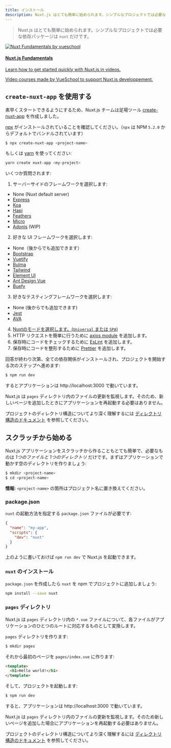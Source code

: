 ```yaml
---
title: インストール
description: Nuxt.js はとても簡単に始められます。シンプルなプロジェクトでは必要な依存パッケージは `nuxt` だけです。
---
```


> Nuxt.js はとても簡単に始められます。シンプルなプロジェクトでは必要な依存パッケージは `nuxt` だけです。

<div>
  <a href="https://vueschool.io/courses/nuxtjs-fundamentals/?friend=nuxt" target="_blank" class="Promote">
    <img src="/nuxt-fundamentals.png" srcset="/nuxt-fundamentals-2x.png 2x" alt="Nuxt Fundamentals by vueschool"/>
    <div class="Promote__Content">
      <h4 class="Promote__Content__Title">Nuxt.js Fundamentals</h4>
      <p class="Promote__Content__Description">Learn how to get started quickly with Nuxt.js in videos.</p>
      <p class="Promote__Content__Signature">Video courses made by VueSchool to support Nuxt.js developpement.</p>
    </div>
  </a>
</div>

## `create-nuxt-app` を使用する

素早くスタートできるようにするため、Nuxt.js チームは足場ツール  [create-nuxt-app](https://github.com/nuxt/create-nuxt-app) を作成しました。

[npx](https://www.npmjs.com/package/npx) がインストールされていることを確認してください。（`npx` は NPM `5.2.0` からデフォルトでバンドルされています）

```bash
$ npx create-nuxt-app <project-name>
```

もしくは [yarn](https://yarnpkg.com/ja/) を使ってください:

```bash
yarn create nuxt-app <my-project>
```

いくつか質問されます:

1. サーバーサイドのフレームワークを選択します:
  - None (Nuxt default server)
  - [Express](https://github.com/expressjs/express)
  - [Koa](https://github.com/koajs/koa)
  - [Hapi](https://github.com/hapijs/hapi)
  - [Feathers](https://github.com/feathersjs/feathers)
  - [Micro](https://github.com/zeit/micro)
  - [Adonis](https://github.com/adonisjs/adonis-framework) (WIP)
2. 好きな UI フレームワークを選択します:
  - None（後からでも追加できます）
  - [Bootstrap](https://github.com/bootstrap-vue/bootstrap-vue)
  - [Vuetify](https://github.com/vuetifyjs/vuetify)
  - [Bulma](https://github.com/jgthms/bulma)
  - [Tailwind](https://github.com/tailwindcss/tailwindcss)
  - [Element UI](https://github.com/ElemeFE/element)
  - [Ant Design Vue](https://github.com/vueComponent/ant-design-vue)
  - [Buefy](https://buefy.github.io)
3. 好きなテスティングフレームワークを選択します:
  - None (後からでも追加できます)
  - [Jest](https://github.com/facebook/jest)
  - [AVA](https://github.com/avajs/ava)
4. [Nuxtのモードを選択します。(`Universal` または `SPA`)](https://nuxtjs.org/guide/release-notes#better-spa-experience)
5. HTTP リクエストを簡単に行うために [axios module](https://github.com/nuxt-community/axios-module) を追加します。
6. 保存時にコードをチェックするために [EsLint](https://eslint.org/) を追加します。
7. 保存時にコードを整形するために [Prettier](https://prettier.io/) を追加します。

回答が終わり次第、全ての依存関係がインストールされ、プロジェクトを開始する次のステップへ進めます:

```bash
$ npm run dev
```

するとアプリケーションは http://localhost:3000 で動いています。

<div class="Alert">

Nuxt.js は `pages` ディレクトリ内のファイルの更新を監視します。そのため、新しいページを追加したときにアプリケーションを再起動する必要はありません。

</div>

プロジェクトのディレクトリ構造についてより深く理解するには [ディレクトリ構造のドキュメント](/guide/directory-structure) を参照してください。

## スクラッチから始める

Nuxt.js アプリケーションをスクラッチから作ることもとても簡単で、必要なものは *1つのファイルと 1つのディレクトリ* だけです。まずはアプリケーションで動かす空のディレクトリを作りましょう:

```bash
$ mkdir <project-name>
$ cd <project-name>
```

<div class="Alert Alert--nuxt-green">

<b>情報:</b> `<project-name>` の箇所はプロジェクト名に置き換えてください。

</div>

### package.json

`nuxt` の起動方法を指定する `package.json` ファイルが必要です:

```json
{
  "name": "my-app",
  "scripts": {
    "dev": "nuxt"
  }
}
```

上のように書いておけば `npm run dev` で Nuxt.js を起動できます。

### `nuxt` のインストール

`package.json` を作成したら `nuxt` を npm でプロジェクトに追加しましょう:

```bash
npm install --save nuxt
```

### `pages` ディレクトリ

Nuxt.js は `pages` ディレクトリ内の `*.vue` ファイルについて、各ファイルがアプリケーションのひとつのルートに対応するものとして変換します。

`pages` ディレクトリを作ります:

```bash
$ mkdir pages
```

それから最初のページを `pages/index.vue` に作ります:

```html
<template>
  <h1>Hello world!</h1>
</template>
```

そして、プロジェクトを起動します:

```bash
$ npm run dev
```

すると、アプリケーションは http://localhost:3000 で動いています。

<div class="Alert">

Nuxt.js は `pages` ディレクトリ内のファイルの更新を監視します。そのため新しいページを追加した場合にアプリケーションを再起動する必要はありません。

</div>

プロジェクトのディレクトリ構造についてより深く理解するには [ディレクトリ構造のドキュメント](/guide/directory-structure) を参照してください。
